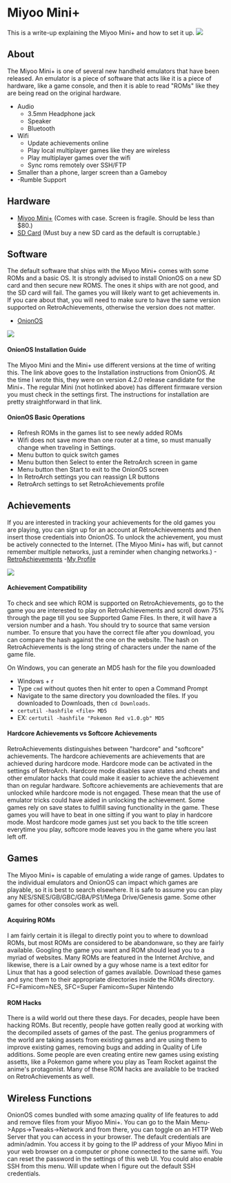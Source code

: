 # Miyoo Mini+
This is a write-up explaining the Miyoo Mini+ and how to set it up.
<img src=https://retrododo.com/wp-content/uploads/2023/03/miyoo-mini-plus-pokemon-1160x653.webp>
## About
The Miyoo Mini+ is one of several new handheld emulators that have been released. An emulator is a piece of software that acts like it is a piece of hardware, like a game console, and then it is able to read "ROMs" like they are being read on the original hardware.
- Audio
  - 3.5mm Headphone jack
  - Speaker
  - Bluetooth
- Wifi
  - Update achievements online
  - Play local multiplayer games like they are wireless
  - Play multiplayer games over the wifi
  - Sync roms remotely over SSH/FTP
- Smaller than a phone, larger screen than a Gameboy
- -Rumble Support 

## Hardware
- [Miyoo Mini+](https://www.amazon.com/Miyoo-Mini-Plus-Handheld-Dedicated/dp/B0CB6TQ3H1/ref=sr_1_5?crid=2VQRWKHEE57G3&keywords=miyoo+mini+plus&qid=1694445184&sprefix=miyoo%2Caps%2C199&sr=8-5&ufe=app_do%3Aamzn1.fos.18ed3cb5-28d5-4975-8bc7-93deae8f9840) (Comes with case. Screen is fragile. Should be less than $80.)
- [SD Card](https://www.amazon.com/SAMSUNG-microSDXC-Expanded-MB-ME128KA-AM/dp/B09B1JFY24/ref=pd_bxgy_sccl_1/145-7827923-7958051?pd_rd_w=xqmyJ&content-id=amzn1.sym.26a5c67f-1a30-486b-bb90-b523ad38d5a0&pf_rd_p=26a5c67f-1a30-486b-bb90-b523ad38d5a0&pf_rd_r=7TXZQ0NA0TZT932RE302&pd_rd_wg=skWfP&pd_rd_r=e3281e84-0ae3-4088-8403-98dac932d920&pd_rd_i=B09B1JFY24&th=1) (Must buy a new SD card as the default is corruptable.)

## Software
The default software that ships with the Miyoo Mini+ comes with some ROMs and a basic OS. It is strongly advised to install OnionOS on a new SD card and then secure new ROMS. The ones it ships with are not good, and the SD card will fail. The games you will likely want to get achievements in. If you care about that, you will need to make sure to have the same version supported on RetroAchievements, otherwise the version does not matter.
- [OnionOS](https://github.com/OnionUI/Onion/wiki/Installation#download-the-installation-files)
<img src=https://retrogamecorps.files.wordpress.com/2022/01/onion-720p.png>

#### OnionOS Installation Guide
The Miyoo Mini and the Mini+ use different versions at the time of writing this. The link above goes to the Installation instructions from OnionOS. At the time I wrote this, they were on version 4.2.0 release candidate for the Mini+. The regular Mini (not hotlinked above) has different firmware version you must check in the settings first. The instructions for installation are pretty straightforward in that link. 

#### OnionOS Basic Operations
- Refresh ROMs in the games list to see newly added ROMs
- Wifi does not save more than one router at a time, so must manually change when traveling in Settings.
- Menu button to quick switch games
- Menu button then Select to enter the RetroArch screen in game
- Menu button then Start to exit to the OnionOS screen
- In RetroArch settings you can reassign LR buttons
- RetroArch settings to set RetroAchievements profile

## Achievements
If you are interested in tracking your achievements for the old games you are playing, you can sign up for an account at RetroAchievements and then insert those credentials into OnionOS. To unlock the achievement, you must be actively connected to the Internet. (The Miyoo Mini+ has wifi, but cannot remember multiple networks, just a reminder when changing networks.)
-[RetroAchievements](https://retroachievements.org/) 
-[My Profile](https://retroachievements.org/user/Lahey)

<img src=https://blogger.googleusercontent.com/img/b/R29vZ2xl/AVvXsEjCLV8vMZGRB_ctudvGIYD95Mh-EL9QI4K0Y386t8GCeBCoDs2KCcOouF4nIhHJ2j5okUfnTW9tluFRg3XXNi7oRElf-5CFKNAi7CKrmWk0adSSvaHe62F99S0WC12JxQBbxIbuimED1NtbLTvmLGQ7XJJzefLjc56Ka9He7m_ZyDQV-1ne3so/s1273/retroach.png>

#### Achievement Compatibility
To check and see which ROM is supported on RetroAchievements, go to the game you are interested to play on RetroAchievements and scroll down 75% through the page till you see Supported Game Files. In there, it will have a version number and a hash. You should try to source that same version number. To ensure that you have the correct file after you download, you can compare the hash against the one on the website. The hash on RetroAchievements is the long string of characters under the name of the game file. 

On Windows, you can generate an MD5 hash for the file you downloaded
- Windows + r
- Type `cmd` without quotes then hit enter to open a Command Prompt
- Navigate to the same directory you downloaded the files. If you downloaded to Downloads, then `cd Downloads`.
- `certutil -hashfile <file> MD5`
- EX: `certutil -hashfile "Pokemon Red v1.0.gb" MD5`

#### Hardcore Achievements vs Softcore Achievements
RetroAchievements distinguishes between "hardcore" and "softcore" achievements. The hardcore achievements are achievements that are achieved during hardcore mode. Hardcore mode can be activated in the settings of RetroArch. Hardcore mode disables save states and cheats and other emulator hacks that could make it easier to achieve the achievement than on regular hardware. Softcore achievements are achievements that are unlocked while hardcore mode is not engaged. These mean that the use of emulator tricks could have aided in unlocking the achievement. Some games rely on save states to fullfill saving functionality in the game. These games you will have to beat in one sitting if you want to play in hardcore mode. Most hardcore mode games just set you back to the title screen everytime you play, softcore mode leaves you in the game where you last left off. 

## Games
The Miyoo Mini+ is capable of emulating a wide range of games. Updates to the individual emulators and OnionOS can impact which games are playable, so it is best to search elsewhere. It is safe to assume you can play any NES/SNES/GB/GBC/GBA/PS1/Mega Drive/Genesis game. Some other games for other consoles work as well. 

#### Acquiring ROMs
I am fairly certain it is illegal to directly point you to where to download ROMs, but most ROMs are considered to be abandonware, so they are fairly available. Googling the game you want and ROM should lead you to a myriad of websites. Many ROMs are featured in the Internet Archive, and likewise, there is a Lair owned by a guy whose name is a text editor for Linux that has a good selection of games available. Download these games and sync them to their appropriate directories inside the ROMs directory. FC=Famicom=NES, SFC=Super Famicom=Super Nintendo

#### ROM Hacks
There is a wild world out there these days. For decades, people have been hacking ROMs. But recently, people have gotten really good at working with the decompiled assets of games of the past. The genius programmers of the world are taking assets from existing games and are using them to improve existing games, removing bugs and adding in Quality of Life additions. Some people are even creating entire new games using existing assetts, like a Pokemon game where you play as Team Rocket against the anime's protagonist. Many of these ROM hacks are available to be tracked on RetroAchievements as well. 

## Wireless Functions
OnionOS comes bundled with some amazing quality of life features to add and remove files from your Miyoo Mini+. You can go to the Main Menu->Apps->Tweaks->Network and from there, you can toggle on an HTTP Web Server that you can access in your browser. The default credentials are admin/admin. You access it by going to the IP address of your Miyoo Mini in your web browser on a computer or phone connected to the same wifi. You can reset the password in the settings of this web UI. You could also enable SSH from this menu. Will update when I figure out the default SSH credentials. 
